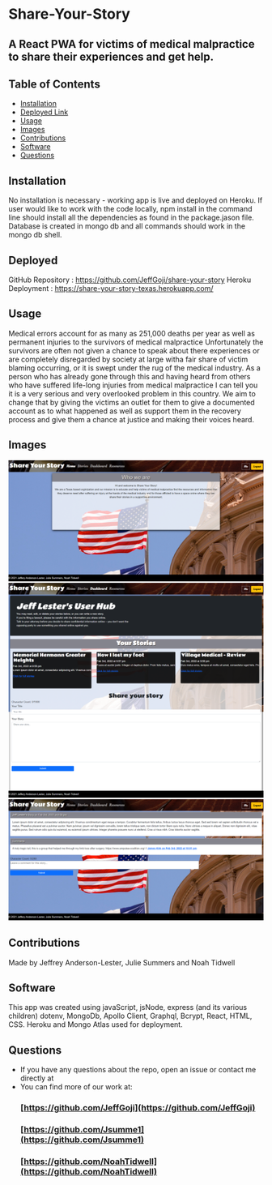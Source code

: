 # Share-Your-Story

## A React PWA for victims of medical malpractice to share their experiences and get help.

## Table of Contents

- [Installation](#installation)
- [Deployed Link](#deployed)
- [Usage](#usage)
- [Images](#images)
- [Contributions](#contributions)
- [Software](#software)
- [Questions](#questions)

## Installation

No installation is necessary - working app is live and deployed on Heroku. If user would like to work with the code locally, npm install in the command line should install all the dependencies as found in the package.jason file. Database is created in mongo db and all commands should work in the mongo db shell.

## Deployed

GitHub Repository : https://github.com/JeffGoji/share-your-story
Heroku Deployment : https://share-your-story-texas.herokuapp.com/

## Usage

Medical errors account for as many as 251,000 deaths per year as well as permanent injuries to the survivors of medical malpractice Unfortunately the survivors are often not given a chance to speak about there experiences or are completely disregarded by society at large witha fair share of victim blaming occurring, or it is swept under the rug of the medical industry.
As a person who has already gone through this and having heard from others who have suffered life-long injuries from medical malpractice I can tell you it is a very serious and very overlooked problem in this country.
We aim to change that by giving the victims an outlet for them to give a documented account as to what happened as well as support them in the recovery process and give them a chance at justice and making their voices heard.

## Images

![Home Page](images/homepage.png)
![Dashboard](images/dashboard.png)
![Single Story](images/singlestory.png)

## Contributions

Made by Jeffrey Anderson-Lester, Julie Summers and Noah Tidwell

## Software

This app was created using javaScript, jsNode, express (and its various children) dotenv, MongoDb, Apollo Client, Graphql, Bcrypt, React, HTML, CSS. Heroku and Mongo Atlas used for deployment.

## Questions

- If you have any questions about the repo, open an issue or contact me directly at
- You can find more of our work at:
  ### [https://github.com/JeffGoji](https://github.com/JeffGoji)
  ### [https://github.com/Jsumme1](https://github.com/Jsumme1)
  ### [https://github.com/NoahTidwell](https://github.com/NoahTidwell)

